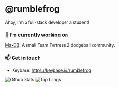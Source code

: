 # @rumblefrog

Ahoy, I'm a full-stack developer a student!

### 🔭 I’m currently working on

[MaxDB](https://maxdb.net)! A small Team Fortress 2 dodgeball community.

### 📫 Get in touch

- Keybase: https://keybase.io/rumblefrog

<!--
**rumblefrog/rumblefrog** is a ✨ _special_ ✨ repository because its `README.md` (this file) appears on your GitHub profile.

Here are some ideas to get you started:

- 🔭 I’m currently working on ...
- 🌱 I’m currently learning ...
- 👯 I’m looking to collaborate on ...
- 🤔 I’m looking for help with ...
- 💬 Ask me about ...
- 📫 How to reach me: ...
- 😄 Pronouns: ...
- ⚡ Fun fact: ...
-->

![Github Stats](https://github-readme-stats.vercel.app/api?username=rumblefrog&count_private=true&show_icons=true)
![Top Langs](https://github-readme-stats.vercel.app/api/top-langs/?username=rumblefrog&hide=sourcepawn,php,html&layout=compact)
